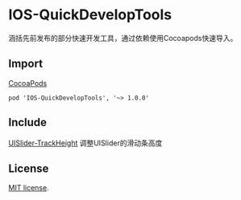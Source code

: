 # IOS-QuickDevelopTools
涵括先前发布的部分快速开发工具，通过依赖使用Cocoapods快速导入。

## Import
[CocoaPods](http://cocoapods.org)

`pod 'IOS-QuickDevelopTools', '~> 1.0.0'`

## Include
[UISlider-TrackHeight](https://github.com/vilyever/UISlider-TrackHeight) 调整UISlider的滑动条高度

## License

[MIT license](LICENSE). 
